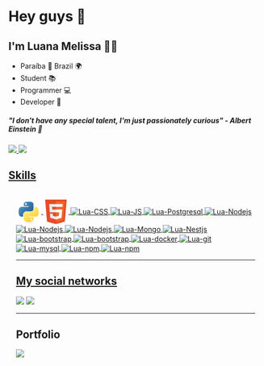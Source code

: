 # Hey guys 👋
## I'm Luana Melissa 👩‍💻
- Paraíba 🌵 Brazil 🌍
- Student 📚
- Programmer 💻
- Developer 🚀
##### "I don't have any special talent, I'm just passionately curious" - Albert Einstein 🧠
<div display=center>
  <a href="https://github.com/lua-programmer">
  <img height="180em" src="https://github-readme-stats.vercel.app/api?username=Lua-programmer&show_icons=true&theme=midnight-purple&include_all_commits===true&count_private=true"/>
  <img height="180em" src="https://github-readme-stats.vercel.app/api/top-langs/?username=Lua-programmer&layout=compact&langs_count=7&theme=midnight-purple"/>
</div>
  
## Skills
<div style="display: inline_block; margin:15px"><br>
   <img align="center" alt="Lua-Python" height="50" width="50" src="https://raw.githubusercontent.com/devicons/devicon/master/icons/python/python-original.svg">
   <img align="center" alt="Lua-HTML" height="50" width="50" src="https://raw.githubusercontent.com/devicons/devicon/master/icons/html5/html5-original.svg">
   <img align="center" alt="Lua-CSS" height="50" width="50" src="https://cdn.jsdelivr.net/gh/devicons/devicon/icons/css3/css3-original.svg">
   <img align="center" alt="Lua-JS" height="50" width="50" src="https://cdn.jsdelivr.net/gh/devicons/devicon/icons/javascript/javascript-original.svg">
   <img align="center" alt="Lua-Postgresql" height="50" width="50" src="https://cdn.jsdelivr.net/gh/devicons/devicon/icons/postgresql/postgresql-original.svg">
   <img align="center" alt="Lua-Nodejs" height="50" width="50" src="https://cdn.jsdelivr.net/gh/devicons/devicon/icons/nodejs/nodejs-original.svg">
   <img align="center" alt="Lua-Nodejs" height="50" width="50" src="https://cdn.jsdelivr.net/gh/devicons/devicon/icons/react/react-original.svg">
   <img align="center" alt="Lua-Nodejs" height="50" width="50" src="https://cdn.jsdelivr.net/gh/devicons/devicon/icons/typescript/typescript-original.svg">
   <img align="center" alt="Lua-Mongo" height="50" width="50" src="https://cdn.jsdelivr.net/gh/devicons/devicon/icons/mongodb/mongodb-plain-wordmark.svg">
   <img align="center" alt="Lua-Nestjs" height="50" width="50" src="https://cdn.jsdelivr.net/gh/devicons/devicon/icons/nestjs/nestjs-plain.svg">
   <img align="center" alt="Lua-bootstrap" height="50" width="50" src="https://cdn.jsdelivr.net/gh/devicons/devicon/icons/bootstrap/bootstrap-original.svg">
   <img align="center" alt="Lua-bootstrap" height="50" width="50" src="https://cdn.jsdelivr.net/gh/devicons/devicon/icons/express/express-original.svg">
   <img align="center" alt="Lua-docker" height="50" width="50" src="https://cdn.jsdelivr.net/gh/devicons/devicon/icons/docker/docker-original.svg">
   <img align="center" alt="Lua-git" height="50" width="50" src="https://cdn.jsdelivr.net/gh/devicons/devicon/icons/git/git-original.svg">
   <img align="center" alt="Lua-mysql" height="50" width="50" src="https://cdn.jsdelivr.net/gh/devicons/devicon/icons/mysql/mysql-original-wordmark.svg">
   <img align="center" alt="Lua-npm" height="50" width="50" src="https://cdn.jsdelivr.net/gh/devicons/devicon/icons/npm/npm-original-wordmark.svg">
   <img align="center" alt="Lua-npm" height="50" width="50" src="https://cdn.jsdelivr.net/gh/devicons/devicon/icons/yarn/yarn-original.svg">
  
<div> 
<hr>
  
## My social networks
  <a href="https://www.instagram.com/luana.melissa/" target="_blank"><img src="https://img.shields.io/badge/-Instagram-%23E4405F?style=for-the-badge&logo=instagram&logoColor=white" target="_blank"></a>
  <a href="https://www.linkedin.com/in/luana-melissa-473208207/" target="_blank"><img src="https://img.shields.io/badge/-LinkedIn-%230077B5?style=for-the-badge&logo=linkedin&logoColor=white" target="_blank"></a> 

  <hr>
  
 ## Portfolio
  <a href="https://www.linkedin.com/in/luana-melissa-473208207/" target="_blank"><img src="https://img.icons8.com/external-becris-lineal-color-becris/64/000000/external-portfolio-business-management-becris-lineal-color-becris.png" target="_blank"></a> 

</div>
  

